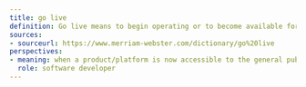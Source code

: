 ```yaml
---
title: go live
definition: Go live means to begin operating or to become available for use
sources:
- sourceurl: https://www.merriam-webster.com/dictionary/go%20live
perspectives:
- meaning: when a product/platform is now accessible to the general public or the targetted users
  role: software developer
---
```

